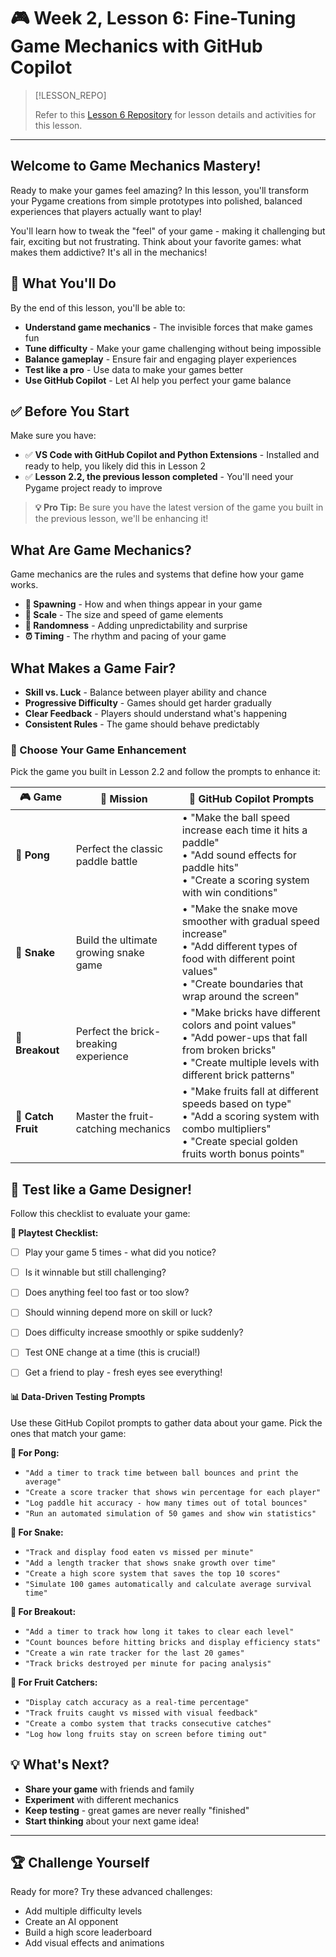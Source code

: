 # 🎮 Week 2, Lesson 6: Fine-Tuning Game Mechanics with GitHub Copilot <!-- {docsify-ignore-all} -->

> [!LESSON_REPO]
>
> Refer to this <i class="fab fa-github"></i> [Lesson 6 Repository](https://github.com/BSMP-Coders/advanced-game-dev/tree/main/lesson-3) for lesson details and activities for this lesson.

-----

## Welcome to Game Mechanics Mastery! 

Ready to make your games feel amazing? In this lesson, you'll transform your Pygame creations from simple prototypes into polished, balanced experiences that players actually want to play! 

You'll learn how to tweak the "feel" of your game - making it challenging but fair, exciting but not frustrating. Think about your favorite games: what makes them addictive? It's all in the mechanics!

## 🎯 What You'll Do

By the end of this lesson, you'll be able to:
- **Understand game mechanics** - The invisible forces that make games fun
- **Tune difficulty** - Make your game challenging without being impossible
- **Balance gameplay** - Ensure fair and engaging player experiences
- **Test like a pro** - Use data to make your games better
- **Use GitHub Copilot** - Let AI help you perfect your game balance

## ✅ Before You Start

Make sure you have:
- ✅ **VS Code with GitHub Copilot and Python Extensions** - Installed and ready to help, you likely did this in Lesson 2
- ✅ **Lesson 2.2, the previous lesson completed** - You'll need your Pygame project ready to improve

> **💡 Pro Tip:** Be sure you have the latest version of the game you built in the previous lesson, we'll be enhancing it!


## What Are Game Mechanics?
Game mechanics are the rules and systems that define how your game works.

- **🎯 Spawning** - How and when things appear in your game
- **📏 Scale** - The size and speed of game elements
- **🎰 Randomness** - Adding unpredictability and surprise
- **⏰ Timing** - The rhythm and pacing of your game

## What Makes a Game Fair?
- **Skill vs. Luck** - Balance between player ability and chance
- **Progressive Difficulty** - Games should get harder gradually
- **Clear Feedback** - Players should understand what's happening
- **Consistent Rules** - The game should behave predictably

### 🔧 Choose Your Game Enhancement

Pick the game you built in Lesson 2.2 and follow the prompts to enhance it:

| 🎮 Game            | 🎯 Mission                                               | 🚀 GitHub Copilot Prompts                                                                        |
|--------------------|---------------------------------------------------------|---------------------------------------------------------------------------------------------------|
| **🏓 Pong**        | Perfect the classic paddle battle                       | • "Make the ball speed increase each time it hits a paddle"<br>• "Add sound effects for paddle hits"<br>• "Create a scoring system with win conditions" |
| **🐍 Snake**       | Build the ultimate growing snake game                   | • "Make the snake move smoother with gradual speed increase"<br>• "Add different types of food with different point values"<br>• "Create boundaries that wrap around the screen" |
| **🧱 Breakout**    | Perfect the brick-breaking experience                   | • "Make bricks have different colors and point values"<br>• "Add power-ups that fall from broken bricks"<br>• "Create multiple levels with different brick patterns" |
| **🍎 Catch Fruit** | Master the fruit-catching mechanics                      | • "Make fruits fall at different speeds based on type"<br>• "Add a scoring system with combo multipliers"<br>• "Create special golden fruits worth bonus points" |

## 🧪 Test like a Game Designer!

Follow this checklist to evaluate your game:

**📝 Playtest Checklist:**
- [ ] Play your game 5 times - what did you notice?
- [ ] Is it winnable but still challenging?
- [ ] Does anything feel too fast or too slow?
- [ ] Should winning depend more on skill or luck?
- [ ] Does difficulty increase smoothly or spike suddenly?
- [ ] Test ONE change at a time (this is crucial!)
- [ ] Get a friend to play - fresh eyes see everything!


#### 📊 Data-Driven Testing Prompts

Use these GitHub Copilot prompts to gather data about your game. Pick the ones that match your game:

**🏓 For Pong:**
- `"Add a timer to track time between ball bounces and print the average"`
- `"Create a score tracker that shows win percentage for each player"`
- `"Log paddle hit accuracy - how many times out of total bounces"`
- `"Run an automated simulation of 50 games and show win statistics"`

**🐍 For Snake:**
- `"Track and display food eaten vs missed per minute"`
- `"Add a length tracker that shows snake growth over time"`
- `"Create a high score system that saves the top 10 scores"`
- `"Simulate 100 games automatically and calculate average survival time"`

**🧱 For Breakout:**
- `"Add a timer to track how long it takes to clear each level"`
- `"Count bounces before hitting bricks and display efficiency stats"`
- `"Create a win rate tracker for the last 20 games"`
- `"Track bricks destroyed per minute for pacing analysis"`

**🍎 For Fruit Catchers:**
- `"Display catch accuracy as a real-time percentage"`
- `"Track fruits caught vs missed with visual feedback"`
- `"Create a combo system that tracks consecutive catches"`
- `"Log how long fruits stay on screen before timing out"`


## 💡 What's Next?

- **Share your game** with friends and family
- **Experiment** with different mechanics 
- **Keep testing** - great games are never really "finished"
- **Start thinking** about your next game idea!

---

## 🏆 Challenge Yourself

Ready for more? Try these advanced challenges:
- Add multiple difficulty levels
- Create an AI opponent
- Build a high score leaderboard
- Add visual effects and animations